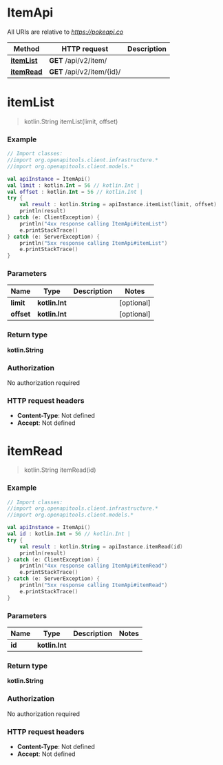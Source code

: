 # ItemApi

All URIs are relative to *https://pokeapi.co*

Method | HTTP request | Description
------------- | ------------- | -------------
[**itemList**](ItemApi.md#itemList) | **GET** /api/v2/item/ | 
[**itemRead**](ItemApi.md#itemRead) | **GET** /api/v2/item/{id}/ | 


<a id="itemList"></a>
# **itemList**
> kotlin.String itemList(limit, offset)



### Example
```kotlin
// Import classes:
//import org.openapitools.client.infrastructure.*
//import org.openapitools.client.models.*

val apiInstance = ItemApi()
val limit : kotlin.Int = 56 // kotlin.Int | 
val offset : kotlin.Int = 56 // kotlin.Int | 
try {
    val result : kotlin.String = apiInstance.itemList(limit, offset)
    println(result)
} catch (e: ClientException) {
    println("4xx response calling ItemApi#itemList")
    e.printStackTrace()
} catch (e: ServerException) {
    println("5xx response calling ItemApi#itemList")
    e.printStackTrace()
}
```

### Parameters

Name | Type | Description  | Notes
------------- | ------------- | ------------- | -------------
 **limit** | **kotlin.Int**|  | [optional]
 **offset** | **kotlin.Int**|  | [optional]

### Return type

**kotlin.String**

### Authorization

No authorization required

### HTTP request headers

 - **Content-Type**: Not defined
 - **Accept**: Not defined

<a id="itemRead"></a>
# **itemRead**
> kotlin.String itemRead(id)



### Example
```kotlin
// Import classes:
//import org.openapitools.client.infrastructure.*
//import org.openapitools.client.models.*

val apiInstance = ItemApi()
val id : kotlin.Int = 56 // kotlin.Int | 
try {
    val result : kotlin.String = apiInstance.itemRead(id)
    println(result)
} catch (e: ClientException) {
    println("4xx response calling ItemApi#itemRead")
    e.printStackTrace()
} catch (e: ServerException) {
    println("5xx response calling ItemApi#itemRead")
    e.printStackTrace()
}
```

### Parameters

Name | Type | Description  | Notes
------------- | ------------- | ------------- | -------------
 **id** | **kotlin.Int**|  |

### Return type

**kotlin.String**

### Authorization

No authorization required

### HTTP request headers

 - **Content-Type**: Not defined
 - **Accept**: Not defined

